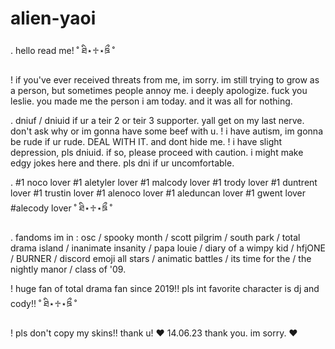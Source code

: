 # alien-yaoi
. hello read me!
˚ ཐི⋆♱⋆ཋྀ ˚

! if you've ever received threats from me, im sorry. im still trying to grow as a person, but sometimes people annoy me. i deeply apologize.
fuck you leslie. you made me the person i am today. and it was all for nothing.

. dniuf / dniuid if ur a teir 2 or teir 3 supporter. yall get on my last nerve. don't ask why or im gonna have some beef with u. 
! i have autism, im gonna be rude if ur rude. DEAL WITH IT. and dont hide me. 
! i have slight depression, pls dniuid. if so, please proceed with caution. i might make edgy jokes here and there. pls dni if ur uncomfortable. 

. #1 noco lover #1 aletyler lover #1 malcody lover #1 trody lover #1 duntrent lover #1 trustin lover #1 alenoco lover #1 aleduncan lover #1 gwent lover #alecody lover
˚ ཐི⋆♱⋆ཋྀ ˚

. fandoms im in : osc / spooky month / scott pilgrim / south park / total drama island / inanimate insanity / papa louie / diary of a wimpy kid / hfjONE / BURNER / discord emoji all stars / animatic battles / its time for the / the nightly manor / class of '09.

! huge fan of total drama fan since 2019!! pls int favorite character is dj and cody!! 
˚ ཐི⋆♱⋆ཋྀ ˚

! pls don't copy my skins!! thank u! ❤️
14.06.23 thank you. im sorry. ❤️
